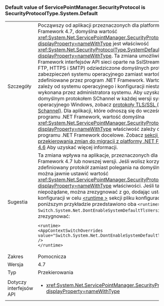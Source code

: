 ### <a name="default-value-of-servicepointmanagersecurityprotocol-is-securityprotocoltypesystemdefault"></a>Default value of ServicePointManager.SecurityProtocol is SecurityProtocolType.System.Default

|   |   |
|---|---|
|Szczegóły|Począwszy od aplikacji przeznaczonych dla platformy .NET Framework 4.7, domyślna wartość <xref:System.Net.ServicePointManager.SecurityProtocol?displayProperty=nameWithType> jest właściwość <xref:System.Net.SecurityProtocolType.SystemDefault?displayProperty=nameWithType>. Ta zmiana umożliwia .NET Framework interfejsów API sieci oparte na SslStream (na przykład FTP, HTTPS i SMTP) odziedziczone domyślnych protokołów zabezpieczeń systemu operacyjnego zamiast wartości stałe zdefiniowane przez program .NET Framework. Wartość domyślna zależy od systemu operacyjnego i konfiguracji niestandardowych wykonana przez administratora systemu. Aby uzyskać informacje na domyślnym protokołem SChannel w każdej wersji systemu operacyjnego Windows, zobacz [protokoły TLS/SSL (dostawca SSP Schannel)](https://msdn.microsoft.com/library/windows/desktop/mt808159.aspx). Dla aplikacji, które odnoszą się do wcześniejszej wersji programu .NET Framework, wartość domyślna <xref:System.Net.ServicePointManager.SecurityProtocol?displayProperty=nameWithType> właściwość zależy od wersji programu .NET Framework docelowe. Zobacz [sekcji sieci przekierowania zmian do migracji z platformy .NET Framework 4.5.2 i 4.6](~/docs/framework/migration-guide/retargeting/4.5.2-4.6.md#networking) Aby uzyskać więcej informacji.|
|Sugestia|Ta zmiana wpływa na aplikacje, przeznaczonych dla platformy .NET Framework 4.7 lub nowszej wersji. Jeśli wolisz korzystać zdefiniowany protokół zamiast polegania na domyślne systemu, można jawnie ustawić wartość <xref:System.Net.ServicePointManager.SecurityProtocol?displayProperty=nameWithType> właściwości. Jeśli ta zmiana jest niepożądane, można zrezygnować z go, dodając ustawienia konfiguracji w celu [ \<runtime >](~/docs/framework/configure-apps/file-schema/runtime/runtime-element.md) sekcji pliku konfiguracji aplikacji. W poniższym przykładzie przedstawiono oba <code>&lt;runtime&gt;</code> sekcji i <code>Switch.System.Net.DontEnableSystemDefaultTlsVersions</code> przełącznika zrezygnować:<pre><code class="language-xml">&lt;runtime&gt;&#13;&#10;&lt;AppContextSwitchOverrides value=&quot;Switch.System.Net.DontEnableSystemDefaultTlsVersions=true&quot; /&gt;&#13;&#10;&lt;/runtime&gt;&#13;&#10;</code></pre>|
|Zakres|Pomocnicza|
|Wersja|4.7|
|Typ|Przekierowania|
|Dotyczy interfejsów API|<ul><li><xref:System.Net.ServicePointManager.SecurityProtocol?displayProperty=nameWithType></li></ul>|

